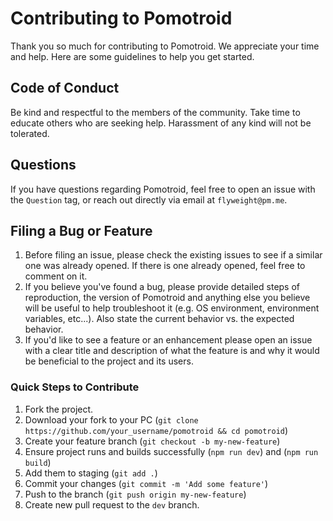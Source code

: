 # Contributing to Pomotroid

Thank you so much for contributing to Pomotroid. We appreciate your time and help.
Here are some guidelines to help you get started.

## Code of Conduct

Be kind and respectful to the members of the community. Take time to educate others who are seeking help. Harassment of any kind will not be tolerated.

## Questions

If you have questions regarding Pomotroid, feel free to open an issue with the `Question` tag, or reach out directly via email at `flyweight@pm.me`.

## Filing a Bug or Feature

1. Before filing an issue, please check the existing issues to see if a similar one was already opened. If there is one already opened, feel free to comment on it.
2. If you believe you've found a bug, please provide detailed steps of reproduction, the version of Pomotroid and anything else you believe will be useful to help troubleshoot it (e.g. OS environment, environment variables, etc...). Also state the current behavior vs. the expected behavior.
3. If you'd like to see a feature or an enhancement please open an issue with a clear title and description of what the feature is and why it would be beneficial to the project and its users.

### Quick Steps to Contribute

1. Fork the project.
2. Download your fork to your PC (`git clone https://github.com/your_username/pomotroid && cd pomotroid`)
3. Create your feature branch (`git checkout -b my-new-feature`)
4. Ensure project runs and builds successfully (`npm run dev`) and (`npm run build`)
5. Add them to staging (`git add .`)
6. Commit your changes (`git commit -m 'Add some feature'`)
7. Push to the branch (`git push origin my-new-feature`)
8. Create new pull request to the `dev` branch.
